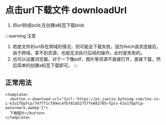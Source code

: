 # 点击url下载文件 downloadUrl
1. 将url转成bold,在创建a标签下载blob

:::warning 注意
1. 若是文件的url存在跨域的情况，则可能会下载失败，因为fetch请求连接后，由于跨域，拿不到资源，也就无法执行后续的操作，此时是失败的。
2. 也可以设置浏览器，对于一下像pdf，图片等资源不直接打开，直接下载，然后简单的创建a标签下载即可。
:::
## 正常用法
```vue
<template>
  <button v-download-url="{url:'https://p1-juejin.byteimg.com/tos-cn-i-k3u1fbpfcp/7477f1cf89ec4fb781d52757fe682785~tplv-k3u1fbpfcp-watermark.awebp'}">
  下载图片</button>
</template>
```
<template>
  <button v-download-url="{url:'https://p1-juejin.byteimg.com/tos-cn-i-k3u1fbpfcp/7477f1cf89ec4fb781d52757fe682785~tplv-k3u1fbpfcp-watermark.awebp'}">下载图片</button>
</template>
